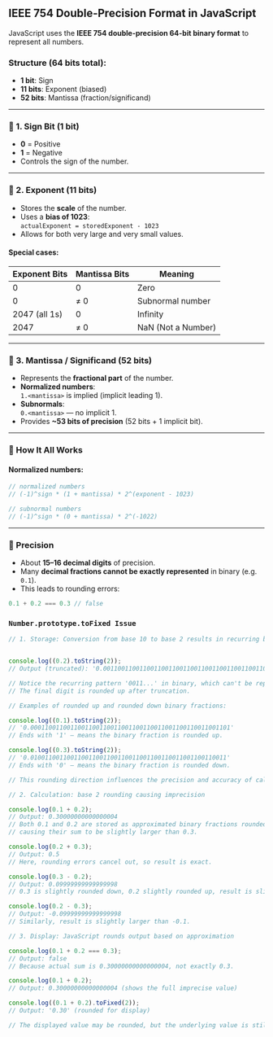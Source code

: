 ## IEEE 754 Double-Precision Format in JavaScript

JavaScript uses the **IEEE 754 double-precision 64-bit binary format** to represent all numbers.

### Structure (64 bits total):
- **1 bit**: Sign  
- **11 bits**: Exponent (biased)  
- **52 bits**: Mantissa (fraction/significand)

---

### 🔹 1. Sign Bit (1 bit)
- **0** = Positive  
- **1** = Negative  
- Controls the sign of the number.

---

### 🔹 2. Exponent (11 bits)
- Stores the **scale** of the number.
- Uses a **bias of 1023**:  
  `actualExponent = storedExponent - 1023`
- Allows for both very large and very small values.

#### Special cases:
| Exponent Bits | Mantissa Bits | Meaning            |
| ------------- | ------------- | ------------------ |
| 0             | 0             | Zero               |
| 0             | ≠ 0           | Subnormal number   |
| 2047 (all 1s) | 0             | Infinity           |
| 2047          | ≠ 0           | NaN (Not a Number) |

---

### 🔹 3. Mantissa / Significand (52 bits)
- Represents the **fractional part** of the number.
- **Normalized numbers**:  
  `1.<mantissa>` is implied (implicit leading 1).
- **Subnormals**:  
  `0.<mantissa>` — no implicit 1.
- Provides **~53 bits of precision** (52 bits + 1 implicit bit).

---

### 🔸 How It All Works

#### Normalized numbers:

```js
// normalized numbers
// (-1)^sign * (1 + mantissa) * 2^(exponent - 1023)
```

```js
// subnormal numbers
// (-1)^sign * (0 + mantissa) * 2^(-1022)
```
---

### 📏 Precision
- About **15–16 decimal digits** of precision.
- Many **decimal fractions cannot be exactly represented** in binary (e.g. `0.1`).
- This leads to rounding errors:  
```js
0.1 + 0.2 === 0.3 // false
```


### `Number.prototype.toFixed Issue`

```js
// 1. Storage: Conversion from base 10 to base 2 results in recurring binary


console.log((0.2).toString(2));
// Output (truncated): '0.001100110011001100110011001100110011001100110011001101'

// Notice the recurring pattern '0011...' in binary, which can't be represented exactly in finite bits.
// The final digit is rounded up after truncation.

// Examples of rounded up and rounded down binary fractions:

console.log((0.1).toString(2));
// '0.0001100110011001100110011001100110011001100110011001101'
// Ends with '1' — means the binary fraction is rounded up.

console.log((0.3).toString(2));
// '0.010011001100110011001100110011001100110011001100110011'
// Ends with '0' — means the binary fraction is rounded down.

// This rounding direction influences the precision and accuracy of calculations later on.

// 2. Calculation: base 2 rounding causing imprecision

console.log(0.1 + 0.2);
// Output: 0.30000000000000004
// Both 0.1 and 0.2 are stored as approximated binary fractions rounded up,
// causing their sum to be slightly larger than 0.3.

console.log(0.2 + 0.3);
// Output: 0.5
// Here, rounding errors cancel out, so result is exact.

console.log(0.3 - 0.2);
// Output: 0.09999999999999998
// 0.3 is slightly rounded down, 0.2 slightly rounded up, result is slightly less than 0.1.

console.log(0.2 - 0.3);
// Output: -0.09999999999999998
// Similarly, result is slightly larger than -0.1.

// 3. Display: JavaScript rounds output based on approximation

console.log(0.1 + 0.2 === 0.3);
// Output: false
// Because actual sum is 0.30000000000000004, not exactly 0.3.

console.log(0.1 + 0.2);
// Output: 0.30000000000000004 (shows the full imprecise value)

console.log((0.1 + 0.2).toFixed(2));
// Output: '0.30' (rounded for display)

// The displayed value may be rounded, but the underlying value is still imprecise.

```